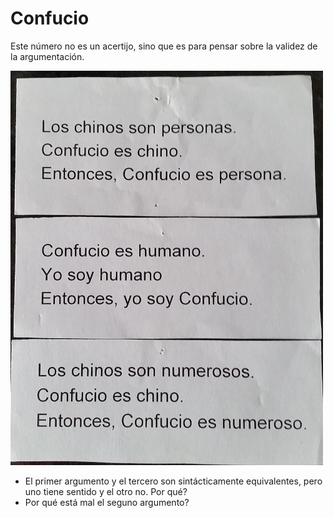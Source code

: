 Confucio
========

Este número no es un acertijo, sino que es para pensar sobre la validez de la argumentación.

![](confucio.jpg)

* El primer argumento y el tercero son sintácticamente equivalentes, pero uno tiene sentido y el otro no. Por qué?
* Por qué está mal el seguno argumento?
